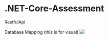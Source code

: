 # .NET-Core-Assessment 
 RestfulApi
 
 Database Mapping (this is for visual)
 ![](https://i.imgur.com/lZzdl7P.png)
